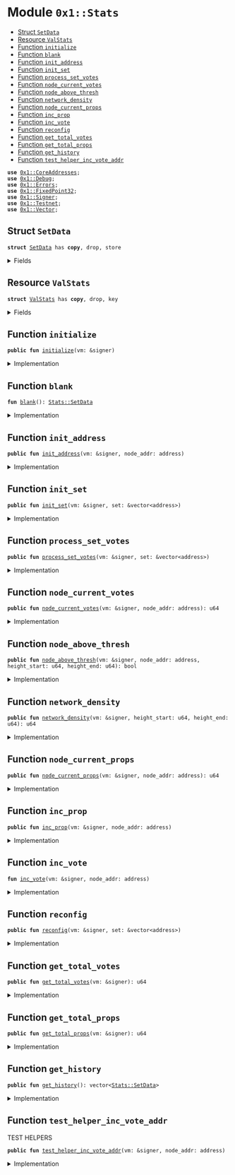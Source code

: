 
<a name="0x1_Stats"></a>

# Module `0x1::Stats`



-  [Struct `SetData`](#0x1_Stats_SetData)
-  [Resource `ValStats`](#0x1_Stats_ValStats)
-  [Function `initialize`](#0x1_Stats_initialize)
-  [Function `blank`](#0x1_Stats_blank)
-  [Function `init_address`](#0x1_Stats_init_address)
-  [Function `init_set`](#0x1_Stats_init_set)
-  [Function `process_set_votes`](#0x1_Stats_process_set_votes)
-  [Function `node_current_votes`](#0x1_Stats_node_current_votes)
-  [Function `node_above_thresh`](#0x1_Stats_node_above_thresh)
-  [Function `network_density`](#0x1_Stats_network_density)
-  [Function `node_current_props`](#0x1_Stats_node_current_props)
-  [Function `inc_prop`](#0x1_Stats_inc_prop)
-  [Function `inc_vote`](#0x1_Stats_inc_vote)
-  [Function `reconfig`](#0x1_Stats_reconfig)
-  [Function `get_total_votes`](#0x1_Stats_get_total_votes)
-  [Function `get_total_props`](#0x1_Stats_get_total_props)
-  [Function `get_history`](#0x1_Stats_get_history)
-  [Function `test_helper_inc_vote_addr`](#0x1_Stats_test_helper_inc_vote_addr)


<pre><code><b>use</b> <a href="CoreAddresses.md#0x1_CoreAddresses">0x1::CoreAddresses</a>;
<b>use</b> <a href="Debug.md#0x1_Debug">0x1::Debug</a>;
<b>use</b> <a href="../../../../../../move-stdlib/docs/Errors.md#0x1_Errors">0x1::Errors</a>;
<b>use</b> <a href="../../../../../../move-stdlib/docs/FixedPoint32.md#0x1_FixedPoint32">0x1::FixedPoint32</a>;
<b>use</b> <a href="../../../../../../move-stdlib/docs/Signer.md#0x1_Signer">0x1::Signer</a>;
<b>use</b> <a href="Testnet.md#0x1_Testnet">0x1::Testnet</a>;
<b>use</b> <a href="../../../../../../move-stdlib/docs/Vector.md#0x1_Vector">0x1::Vector</a>;
</code></pre>



<a name="0x1_Stats_SetData"></a>

## Struct `SetData`



<pre><code><b>struct</b> <a href="Stats.md#0x1_Stats_SetData">SetData</a> has <b>copy</b>, drop, store
</code></pre>



<details>
<summary>Fields</summary>


<dl>
<dt>
<code>addr: vector&lt;address&gt;</code>
</dt>
<dd>

</dd>
<dt>
<code>prop_count: vector&lt;u64&gt;</code>
</dt>
<dd>

</dd>
<dt>
<code>vote_count: vector&lt;u64&gt;</code>
</dt>
<dd>

</dd>
<dt>
<code>total_votes: u64</code>
</dt>
<dd>

</dd>
<dt>
<code>total_props: u64</code>
</dt>
<dd>

</dd>
</dl>


</details>

<a name="0x1_Stats_ValStats"></a>

## Resource `ValStats`



<pre><code><b>struct</b> <a href="Stats.md#0x1_Stats_ValStats">ValStats</a> has <b>copy</b>, drop, key
</code></pre>



<details>
<summary>Fields</summary>


<dl>
<dt>
<code>history: vector&lt;<a href="Stats.md#0x1_Stats_SetData">Stats::SetData</a>&gt;</code>
</dt>
<dd>

</dd>
<dt>
<code>current: <a href="Stats.md#0x1_Stats_SetData">Stats::SetData</a></code>
</dt>
<dd>

</dd>
</dl>


</details>

<a name="0x1_Stats_initialize"></a>

## Function `initialize`



<pre><code><b>public</b> <b>fun</b> <a href="Stats.md#0x1_Stats_initialize">initialize</a>(vm: &signer)
</code></pre>



<details>
<summary>Implementation</summary>


<pre><code><b>public</b> <b>fun</b> <a href="Stats.md#0x1_Stats_initialize">initialize</a>(vm: &signer) {
  <b>let</b> sender = <a href="../../../../../../move-stdlib/docs/Signer.md#0x1_Signer_address_of">Signer::address_of</a>(vm);
  <b>assert</b>(sender == <a href="CoreAddresses.md#0x1_CoreAddresses_DIEM_ROOT_ADDRESS">CoreAddresses::DIEM_ROOT_ADDRESS</a>(), <a href="../../../../../../move-stdlib/docs/Errors.md#0x1_Errors_requires_role">Errors::requires_role</a>(190001));
  move_to&lt;<a href="Stats.md#0x1_Stats_ValStats">ValStats</a>&gt;(
    vm,
    <a href="Stats.md#0x1_Stats_ValStats">ValStats</a> {
      history: <a href="../../../../../../move-stdlib/docs/Vector.md#0x1_Vector_empty">Vector::empty</a>(),
      current: <a href="Stats.md#0x1_Stats_blank">blank</a>()
    }
  );
}
</code></pre>



</details>

<a name="0x1_Stats_blank"></a>

## Function `blank`



<pre><code><b>fun</b> <a href="Stats.md#0x1_Stats_blank">blank</a>(): <a href="Stats.md#0x1_Stats_SetData">Stats::SetData</a>
</code></pre>



<details>
<summary>Implementation</summary>


<pre><code><b>fun</b> <a href="Stats.md#0x1_Stats_blank">blank</a>():<a href="Stats.md#0x1_Stats_SetData">SetData</a> {
  <a href="Stats.md#0x1_Stats_SetData">SetData</a> {
    addr: <a href="../../../../../../move-stdlib/docs/Vector.md#0x1_Vector_empty">Vector::empty</a>(),
    prop_count: <a href="../../../../../../move-stdlib/docs/Vector.md#0x1_Vector_empty">Vector::empty</a>(),
    vote_count: <a href="../../../../../../move-stdlib/docs/Vector.md#0x1_Vector_empty">Vector::empty</a>(),
    total_votes: 0,
    total_props: 0,
  }
}
</code></pre>



</details>

<a name="0x1_Stats_init_address"></a>

## Function `init_address`



<pre><code><b>public</b> <b>fun</b> <a href="Stats.md#0x1_Stats_init_address">init_address</a>(vm: &signer, node_addr: address)
</code></pre>



<details>
<summary>Implementation</summary>


<pre><code><b>public</b> <b>fun</b> <a href="Stats.md#0x1_Stats_init_address">init_address</a>(vm: &signer, node_addr: address) <b>acquires</b> <a href="Stats.md#0x1_Stats_ValStats">ValStats</a> {
  <b>let</b> sender = <a href="../../../../../../move-stdlib/docs/Signer.md#0x1_Signer_address_of">Signer::address_of</a>(vm);

  <b>assert</b>(sender == <a href="CoreAddresses.md#0x1_CoreAddresses_DIEM_ROOT_ADDRESS">CoreAddresses::DIEM_ROOT_ADDRESS</a>(), <a href="../../../../../../move-stdlib/docs/Errors.md#0x1_Errors_requires_role">Errors::requires_role</a>(190002));

  <b>let</b> stats = borrow_global&lt;<a href="Stats.md#0x1_Stats_ValStats">ValStats</a>&gt;(sender);
  <b>let</b> (is_init, _) = <a href="../../../../../../move-stdlib/docs/Vector.md#0x1_Vector_index_of">Vector::index_of</a>&lt;address&gt;(&stats.current.addr, &node_addr);
  <b>if</b> (!is_init) {
    <b>let</b> stats = borrow_global_mut&lt;<a href="Stats.md#0x1_Stats_ValStats">ValStats</a>&gt;(sender);
    <a href="../../../../../../move-stdlib/docs/Vector.md#0x1_Vector_push_back">Vector::push_back</a>(&<b>mut</b> stats.current.addr, node_addr);
    <a href="../../../../../../move-stdlib/docs/Vector.md#0x1_Vector_push_back">Vector::push_back</a>(&<b>mut</b> stats.current.prop_count, 0);
    <a href="../../../../../../move-stdlib/docs/Vector.md#0x1_Vector_push_back">Vector::push_back</a>(&<b>mut</b> stats.current.vote_count, 0);
  }
}
</code></pre>



</details>

<a name="0x1_Stats_init_set"></a>

## Function `init_set`



<pre><code><b>public</b> <b>fun</b> <a href="Stats.md#0x1_Stats_init_set">init_set</a>(vm: &signer, set: &vector&lt;address&gt;)
</code></pre>



<details>
<summary>Implementation</summary>


<pre><code><b>public</b> <b>fun</b> <a href="Stats.md#0x1_Stats_init_set">init_set</a>(vm: &signer, set: &vector&lt;address&gt;) <b>acquires</b> <a href="Stats.md#0x1_Stats_ValStats">ValStats</a>{
  <b>let</b> sender = <a href="../../../../../../move-stdlib/docs/Signer.md#0x1_Signer_address_of">Signer::address_of</a>(vm);
  <b>assert</b>(sender == <a href="CoreAddresses.md#0x1_CoreAddresses_DIEM_ROOT_ADDRESS">CoreAddresses::DIEM_ROOT_ADDRESS</a>(), <a href="../../../../../../move-stdlib/docs/Errors.md#0x1_Errors_requires_role">Errors::requires_role</a>(190003));
  <b>let</b> length = <a href="../../../../../../move-stdlib/docs/Vector.md#0x1_Vector_length">Vector::length</a>&lt;address&gt;(set);
  <b>let</b> k = 0;
  <b>while</b> (k &lt; length) {
    <b>let</b> node_address = *(<a href="../../../../../../move-stdlib/docs/Vector.md#0x1_Vector_borrow">Vector::borrow</a>&lt;address&gt;(set, k));
    <a href="Stats.md#0x1_Stats_init_address">init_address</a>(vm, node_address);
    k = k + 1;
  }
}
</code></pre>



</details>

<a name="0x1_Stats_process_set_votes"></a>

## Function `process_set_votes`



<pre><code><b>public</b> <b>fun</b> <a href="Stats.md#0x1_Stats_process_set_votes">process_set_votes</a>(vm: &signer, set: &vector&lt;address&gt;)
</code></pre>



<details>
<summary>Implementation</summary>


<pre><code><b>public</b> <b>fun</b> <a href="Stats.md#0x1_Stats_process_set_votes">process_set_votes</a>(vm: &signer, set: &vector&lt;address&gt;) <b>acquires</b> <a href="Stats.md#0x1_Stats_ValStats">ValStats</a>{
  <b>let</b> sender = <a href="../../../../../../move-stdlib/docs/Signer.md#0x1_Signer_address_of">Signer::address_of</a>(vm);
  <b>assert</b>(sender == <a href="CoreAddresses.md#0x1_CoreAddresses_DIEM_ROOT_ADDRESS">CoreAddresses::DIEM_ROOT_ADDRESS</a>(), <a href="../../../../../../move-stdlib/docs/Errors.md#0x1_Errors_requires_role">Errors::requires_role</a>(190004));

  <b>let</b> length = <a href="../../../../../../move-stdlib/docs/Vector.md#0x1_Vector_length">Vector::length</a>&lt;address&gt;(set);
  <b>let</b> k = 0;
  <b>while</b> (k &lt; length) {
    <b>let</b> node_address = *(<a href="../../../../../../move-stdlib/docs/Vector.md#0x1_Vector_borrow">Vector::borrow</a>&lt;address&gt;(set, k));
    <a href="Stats.md#0x1_Stats_inc_vote">inc_vote</a>(vm, node_address);
    k = k + 1;
  }
}
</code></pre>



</details>

<a name="0x1_Stats_node_current_votes"></a>

## Function `node_current_votes`



<pre><code><b>public</b> <b>fun</b> <a href="Stats.md#0x1_Stats_node_current_votes">node_current_votes</a>(vm: &signer, node_addr: address): u64
</code></pre>



<details>
<summary>Implementation</summary>


<pre><code><b>public</b> <b>fun</b> <a href="Stats.md#0x1_Stats_node_current_votes">node_current_votes</a>(vm: &signer, node_addr: address): u64 <b>acquires</b> <a href="Stats.md#0x1_Stats_ValStats">ValStats</a> {
  <b>let</b> sender = <a href="../../../../../../move-stdlib/docs/Signer.md#0x1_Signer_address_of">Signer::address_of</a>(vm);
  <b>assert</b>(sender == <a href="CoreAddresses.md#0x1_CoreAddresses_DIEM_ROOT_ADDRESS">CoreAddresses::DIEM_ROOT_ADDRESS</a>(), <a href="../../../../../../move-stdlib/docs/Errors.md#0x1_Errors_requires_role">Errors::requires_role</a>(190005));
  <b>let</b> stats = borrow_global_mut&lt;<a href="Stats.md#0x1_Stats_ValStats">ValStats</a>&gt;(sender);
  <b>let</b> (_, i) = <a href="../../../../../../move-stdlib/docs/Vector.md#0x1_Vector_index_of">Vector::index_of</a>&lt;address&gt;(&<b>mut</b> stats.current.addr, &node_addr);
  *<a href="../../../../../../move-stdlib/docs/Vector.md#0x1_Vector_borrow">Vector::borrow</a>&lt;u64&gt;(&<b>mut</b> stats.current.vote_count, i)
}
</code></pre>



</details>

<a name="0x1_Stats_node_above_thresh"></a>

## Function `node_above_thresh`



<pre><code><b>public</b> <b>fun</b> <a href="Stats.md#0x1_Stats_node_above_thresh">node_above_thresh</a>(vm: &signer, node_addr: address, height_start: u64, height_end: u64): bool
</code></pre>



<details>
<summary>Implementation</summary>


<pre><code><b>public</b> <b>fun</b> <a href="Stats.md#0x1_Stats_node_above_thresh">node_above_thresh</a>(vm: &signer, node_addr: address, height_start: u64, height_end: u64): bool <b>acquires</b> <a href="Stats.md#0x1_Stats_ValStats">ValStats</a>{
  <b>let</b> sender = <a href="../../../../../../move-stdlib/docs/Signer.md#0x1_Signer_address_of">Signer::address_of</a>(vm);
  <b>assert</b>(sender == <a href="CoreAddresses.md#0x1_CoreAddresses_DIEM_ROOT_ADDRESS">CoreAddresses::DIEM_ROOT_ADDRESS</a>(), <a href="../../../../../../move-stdlib/docs/Errors.md#0x1_Errors_requires_role">Errors::requires_role</a>(190006));
  <b>let</b> range = height_end-height_start;
  <b>let</b> threshold_signing = <a href="../../../../../../move-stdlib/docs/FixedPoint32.md#0x1_FixedPoint32_multiply_u64">FixedPoint32::multiply_u64</a>(range, <a href="../../../../../../move-stdlib/docs/FixedPoint32.md#0x1_FixedPoint32_create_from_rational">FixedPoint32::create_from_rational</a>(1, 100));
  <b>if</b> (<a href="Stats.md#0x1_Stats_node_current_votes">node_current_votes</a>(vm, node_addr) &gt;  threshold_signing) { <b>return</b> <b>true</b> };
  <b>return</b> <b>false</b>
}
</code></pre>



</details>

<a name="0x1_Stats_network_density"></a>

## Function `network_density`



<pre><code><b>public</b> <b>fun</b> <a href="Stats.md#0x1_Stats_network_density">network_density</a>(vm: &signer, height_start: u64, height_end: u64): u64
</code></pre>



<details>
<summary>Implementation</summary>


<pre><code><b>public</b> <b>fun</b> <a href="Stats.md#0x1_Stats_network_density">network_density</a>(vm: &signer, height_start: u64, height_end: u64): u64 <b>acquires</b> <a href="Stats.md#0x1_Stats_ValStats">ValStats</a> {
  <b>let</b> sender = <a href="../../../../../../move-stdlib/docs/Signer.md#0x1_Signer_address_of">Signer::address_of</a>(vm);
  <b>assert</b>(sender == <a href="CoreAddresses.md#0x1_CoreAddresses_DIEM_ROOT_ADDRESS">CoreAddresses::DIEM_ROOT_ADDRESS</a>(), <a href="../../../../../../move-stdlib/docs/Errors.md#0x1_Errors_requires_role">Errors::requires_role</a>(190007));
  <b>let</b> density = 0u64;
  <b>let</b> nodes = *&(borrow_global_mut&lt;<a href="Stats.md#0x1_Stats_ValStats">ValStats</a>&gt;(sender).current.addr);
  <b>let</b> len = <a href="../../../../../../move-stdlib/docs/Vector.md#0x1_Vector_length">Vector::length</a>(&nodes);
  <b>let</b> k = 0;
  <b>while</b> (k &lt; len) {
    <b>let</b> addr = *(<a href="../../../../../../move-stdlib/docs/Vector.md#0x1_Vector_borrow">Vector::borrow</a>&lt;address&gt;(&nodes, k));
    <b>if</b> (<a href="Stats.md#0x1_Stats_node_above_thresh">node_above_thresh</a>(vm, addr, height_start, height_end)) {
      density = density + 1;
    };
    k = k + 1;
  };
  <b>return</b> density
}
</code></pre>



</details>

<a name="0x1_Stats_node_current_props"></a>

## Function `node_current_props`



<pre><code><b>public</b> <b>fun</b> <a href="Stats.md#0x1_Stats_node_current_props">node_current_props</a>(vm: &signer, node_addr: address): u64
</code></pre>



<details>
<summary>Implementation</summary>


<pre><code><b>public</b> <b>fun</b> <a href="Stats.md#0x1_Stats_node_current_props">node_current_props</a>(vm: &signer, node_addr: address): u64 <b>acquires</b> <a href="Stats.md#0x1_Stats_ValStats">ValStats</a> {
  <b>let</b> sender = <a href="../../../../../../move-stdlib/docs/Signer.md#0x1_Signer_address_of">Signer::address_of</a>(vm);
  <b>assert</b>(sender == <a href="CoreAddresses.md#0x1_CoreAddresses_DIEM_ROOT_ADDRESS">CoreAddresses::DIEM_ROOT_ADDRESS</a>(), <a href="../../../../../../move-stdlib/docs/Errors.md#0x1_Errors_requires_role">Errors::requires_role</a>(190008));
  <b>let</b> stats = borrow_global_mut&lt;<a href="Stats.md#0x1_Stats_ValStats">ValStats</a>&gt;(sender);
  <b>let</b> (_, i) = <a href="../../../../../../move-stdlib/docs/Vector.md#0x1_Vector_index_of">Vector::index_of</a>&lt;address&gt;(&<b>mut</b> stats.current.addr, &node_addr);
  *<a href="../../../../../../move-stdlib/docs/Vector.md#0x1_Vector_borrow">Vector::borrow</a>&lt;u64&gt;(&<b>mut</b> stats.current.prop_count, i)
}
</code></pre>



</details>

<a name="0x1_Stats_inc_prop"></a>

## Function `inc_prop`



<pre><code><b>public</b> <b>fun</b> <a href="Stats.md#0x1_Stats_inc_prop">inc_prop</a>(vm: &signer, node_addr: address)
</code></pre>



<details>
<summary>Implementation</summary>


<pre><code><b>public</b> <b>fun</b> <a href="Stats.md#0x1_Stats_inc_prop">inc_prop</a>(vm: &signer, node_addr: address) <b>acquires</b> <a href="Stats.md#0x1_Stats_ValStats">ValStats</a> {
  <b>let</b> sender = <a href="../../../../../../move-stdlib/docs/Signer.md#0x1_Signer_address_of">Signer::address_of</a>(vm);
  <b>assert</b>(sender == <a href="CoreAddresses.md#0x1_CoreAddresses_DIEM_ROOT_ADDRESS">CoreAddresses::DIEM_ROOT_ADDRESS</a>(), <a href="../../../../../../move-stdlib/docs/Errors.md#0x1_Errors_requires_role">Errors::requires_role</a>(190009));

  <b>let</b> stats = borrow_global_mut&lt;<a href="Stats.md#0x1_Stats_ValStats">ValStats</a>&gt;(sender);
  <b>let</b> (is_true, i) = <a href="../../../../../../move-stdlib/docs/Vector.md#0x1_Vector_index_of">Vector::index_of</a>&lt;address&gt;(&<b>mut</b> stats.current.addr, &node_addr);
  // don't try <b>to</b> increment <b>if</b> no state. This has caused issues in the past in emergency recovery.
  <b>if</b> (is_true) {
    <b>let</b> current_count = *<a href="../../../../../../move-stdlib/docs/Vector.md#0x1_Vector_borrow">Vector::borrow</a>&lt;u64&gt;(&<b>mut</b> stats.current.prop_count, i);
    <a href="../../../../../../move-stdlib/docs/Vector.md#0x1_Vector_push_back">Vector::push_back</a>(&<b>mut</b> stats.current.prop_count, current_count + 1);
    <a href="../../../../../../move-stdlib/docs/Vector.md#0x1_Vector_swap_remove">Vector::swap_remove</a>(&<b>mut</b> stats.current.prop_count, i);
  };

  stats.current.total_props = stats.current.total_props + 1;
}
</code></pre>



</details>

<a name="0x1_Stats_inc_vote"></a>

## Function `inc_vote`



<pre><code><b>fun</b> <a href="Stats.md#0x1_Stats_inc_vote">inc_vote</a>(vm: &signer, node_addr: address)
</code></pre>



<details>
<summary>Implementation</summary>


<pre><code><b>fun</b> <a href="Stats.md#0x1_Stats_inc_vote">inc_vote</a>(vm: &signer, node_addr: address) <b>acquires</b> <a href="Stats.md#0x1_Stats_ValStats">ValStats</a> {
  <b>let</b> sender = <a href="../../../../../../move-stdlib/docs/Signer.md#0x1_Signer_address_of">Signer::address_of</a>(vm);
  <b>assert</b>(sender == <a href="CoreAddresses.md#0x1_CoreAddresses_DIEM_ROOT_ADDRESS">CoreAddresses::DIEM_ROOT_ADDRESS</a>(), <a href="../../../../../../move-stdlib/docs/Errors.md#0x1_Errors_requires_role">Errors::requires_role</a>(190010));
  <b>let</b> stats = borrow_global_mut&lt;<a href="Stats.md#0x1_Stats_ValStats">ValStats</a>&gt;(sender);
  print(&stats.current);

  <b>let</b> (is_true, i) = <a href="../../../../../../move-stdlib/docs/Vector.md#0x1_Vector_index_of">Vector::index_of</a>&lt;address&gt;(&<b>mut</b> stats.current.addr, &node_addr);

  <b>if</b> (is_true) {
    <b>let</b> test = *<a href="../../../../../../move-stdlib/docs/Vector.md#0x1_Vector_borrow">Vector::borrow</a>&lt;u64&gt;(&<b>mut</b> stats.current.vote_count, i);
    <a href="../../../../../../move-stdlib/docs/Vector.md#0x1_Vector_push_back">Vector::push_back</a>(&<b>mut</b> stats.current.vote_count, test + 1);
    <a href="../../../../../../move-stdlib/docs/Vector.md#0x1_Vector_swap_remove">Vector::swap_remove</a>(&<b>mut</b> stats.current.vote_count, i);
  } <b>else</b> {
    // something bad happened and we can't find this node in our list.
    print(&666);
  };
  // <b>update</b> total vote count anyways even <b>if</b> we can't find this person.
  stats.current.total_votes = stats.current.total_votes + 1;
  print(&stats.current);
}
</code></pre>



</details>

<a name="0x1_Stats_reconfig"></a>

## Function `reconfig`



<pre><code><b>public</b> <b>fun</b> <a href="Stats.md#0x1_Stats_reconfig">reconfig</a>(vm: &signer, set: &vector&lt;address&gt;)
</code></pre>



<details>
<summary>Implementation</summary>


<pre><code><b>public</b> <b>fun</b> <a href="Stats.md#0x1_Stats_reconfig">reconfig</a>(vm: &signer, set: &vector&lt;address&gt;) <b>acquires</b> <a href="Stats.md#0x1_Stats_ValStats">ValStats</a> {
  <b>let</b> sender = <a href="../../../../../../move-stdlib/docs/Signer.md#0x1_Signer_address_of">Signer::address_of</a>(vm);
  <b>assert</b>(sender == <a href="CoreAddresses.md#0x1_CoreAddresses_DIEM_ROOT_ADDRESS">CoreAddresses::DIEM_ROOT_ADDRESS</a>(), <a href="../../../../../../move-stdlib/docs/Errors.md#0x1_Errors_requires_role">Errors::requires_role</a>(190011));
  <b>let</b> stats = borrow_global_mut&lt;<a href="Stats.md#0x1_Stats_ValStats">ValStats</a>&gt;(sender);

  // Keep only the most recent epoch stats
  <b>if</b> (<a href="../../../../../../move-stdlib/docs/Vector.md#0x1_Vector_length">Vector::length</a>(&stats.history) &gt; 7) {
    <a href="../../../../../../move-stdlib/docs/Vector.md#0x1_Vector_pop_back">Vector::pop_back</a>&lt;<a href="Stats.md#0x1_Stats_SetData">SetData</a>&gt;(&<b>mut</b> stats.history); // just drop last record
  };

  <a href="../../../../../../move-stdlib/docs/Vector.md#0x1_Vector_push_back">Vector::push_back</a>(&<b>mut</b> stats.history, *&stats.current);

  stats.current = <a href="Stats.md#0x1_Stats_blank">blank</a>();

  <a href="Stats.md#0x1_Stats_init_set">init_set</a>(vm, set);
}
</code></pre>



</details>

<a name="0x1_Stats_get_total_votes"></a>

## Function `get_total_votes`



<pre><code><b>public</b> <b>fun</b> <a href="Stats.md#0x1_Stats_get_total_votes">get_total_votes</a>(vm: &signer): u64
</code></pre>



<details>
<summary>Implementation</summary>


<pre><code><b>public</b> <b>fun</b> <a href="Stats.md#0x1_Stats_get_total_votes">get_total_votes</a>(vm: &signer): u64 <b>acquires</b> <a href="Stats.md#0x1_Stats_ValStats">ValStats</a> {
  <b>let</b> sender = <a href="../../../../../../move-stdlib/docs/Signer.md#0x1_Signer_address_of">Signer::address_of</a>(vm);
  <b>assert</b>(sender == <a href="CoreAddresses.md#0x1_CoreAddresses_DIEM_ROOT_ADDRESS">CoreAddresses::DIEM_ROOT_ADDRESS</a>(), <a href="../../../../../../move-stdlib/docs/Errors.md#0x1_Errors_requires_role">Errors::requires_role</a>(190012));
  *&borrow_global&lt;<a href="Stats.md#0x1_Stats_ValStats">ValStats</a>&gt;(<a href="CoreAddresses.md#0x1_CoreAddresses_DIEM_ROOT_ADDRESS">CoreAddresses::DIEM_ROOT_ADDRESS</a>()).current.total_votes
}
</code></pre>



</details>

<a name="0x1_Stats_get_total_props"></a>

## Function `get_total_props`



<pre><code><b>public</b> <b>fun</b> <a href="Stats.md#0x1_Stats_get_total_props">get_total_props</a>(vm: &signer): u64
</code></pre>



<details>
<summary>Implementation</summary>


<pre><code><b>public</b> <b>fun</b> <a href="Stats.md#0x1_Stats_get_total_props">get_total_props</a>(vm: &signer): u64 <b>acquires</b> <a href="Stats.md#0x1_Stats_ValStats">ValStats</a> {
  <b>let</b> sender = <a href="../../../../../../move-stdlib/docs/Signer.md#0x1_Signer_address_of">Signer::address_of</a>(vm);
  <b>assert</b>(sender == <a href="CoreAddresses.md#0x1_CoreAddresses_DIEM_ROOT_ADDRESS">CoreAddresses::DIEM_ROOT_ADDRESS</a>(), <a href="../../../../../../move-stdlib/docs/Errors.md#0x1_Errors_requires_role">Errors::requires_role</a>(190013));
  *&borrow_global&lt;<a href="Stats.md#0x1_Stats_ValStats">ValStats</a>&gt;(<a href="CoreAddresses.md#0x1_CoreAddresses_DIEM_ROOT_ADDRESS">CoreAddresses::DIEM_ROOT_ADDRESS</a>()).current.total_props
}
</code></pre>



</details>

<a name="0x1_Stats_get_history"></a>

## Function `get_history`



<pre><code><b>public</b> <b>fun</b> <a href="Stats.md#0x1_Stats_get_history">get_history</a>(): vector&lt;<a href="Stats.md#0x1_Stats_SetData">Stats::SetData</a>&gt;
</code></pre>



<details>
<summary>Implementation</summary>


<pre><code><b>public</b> <b>fun</b> <a href="Stats.md#0x1_Stats_get_history">get_history</a>(): vector&lt;<a href="Stats.md#0x1_Stats_SetData">SetData</a>&gt; <b>acquires</b> <a href="Stats.md#0x1_Stats_ValStats">ValStats</a> {
  *&borrow_global&lt;<a href="Stats.md#0x1_Stats_ValStats">ValStats</a>&gt;(<a href="CoreAddresses.md#0x1_CoreAddresses_DIEM_ROOT_ADDRESS">CoreAddresses::DIEM_ROOT_ADDRESS</a>()).history
}
</code></pre>



</details>

<a name="0x1_Stats_test_helper_inc_vote_addr"></a>

## Function `test_helper_inc_vote_addr`

TEST HELPERS


<pre><code><b>public</b> <b>fun</b> <a href="Stats.md#0x1_Stats_test_helper_inc_vote_addr">test_helper_inc_vote_addr</a>(vm: &signer, node_addr: address)
</code></pre>



<details>
<summary>Implementation</summary>


<pre><code><b>public</b> <b>fun</b> <a href="Stats.md#0x1_Stats_test_helper_inc_vote_addr">test_helper_inc_vote_addr</a>(vm: &signer, node_addr: address) <b>acquires</b> <a href="Stats.md#0x1_Stats_ValStats">ValStats</a> {
  <b>let</b> sender = <a href="../../../../../../move-stdlib/docs/Signer.md#0x1_Signer_address_of">Signer::address_of</a>(vm);
  <b>assert</b>(sender == <a href="CoreAddresses.md#0x1_CoreAddresses_DIEM_ROOT_ADDRESS">CoreAddresses::DIEM_ROOT_ADDRESS</a>(), <a href="../../../../../../move-stdlib/docs/Errors.md#0x1_Errors_requires_role">Errors::requires_role</a>(190015));
  <b>assert</b>(<a href="Testnet.md#0x1_Testnet_is_testnet">Testnet::is_testnet</a>(), <a href="../../../../../../move-stdlib/docs/Errors.md#0x1_Errors_invalid_state">Errors::invalid_state</a>(190015));

  <a href="Stats.md#0x1_Stats_inc_vote">inc_vote</a>(vm, node_addr);
}
</code></pre>



</details>


[//]: # ("File containing references which can be used from documentation")
[ACCESS_CONTROL]: https://github.com/diem/dip/blob/main/dips/dip-2.md
[ROLE]: https://github.com/diem/dip/blob/main/dips/dip-2.md#roles
[PERMISSION]: https://github.com/diem/dip/blob/main/dips/dip-2.md#permissions
